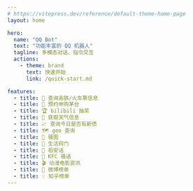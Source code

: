 ```yaml
---
# https://vitepress.dev/reference/default-theme-home-page
layout: home

hero:
  name: "QQ Bot"
  text: "功能丰富的 QQ 机器人"
  tagline: 多模态对话、指令交互
  actions:
    - theme: brand
      text: 快速开始
      link: /quick-start.md

features:
  - title: 🚞 查询高铁/火车票信息
  - title: 🍺 预约申购茅台
  - title: 🏆 bilibili 抽奖
  - title: 🌈 获取天气信息
  - title: 📈 查询今日是否有新债
  - title: 🗺️ geo 查询
  - title: 🎑 骚图
  - title: 🎑 生活窍门
  - title: 🎑 祖安话
  - title: 🍟 KFC 骚话
  - title: 🎬 动漫电影资讯
  - title: 🍓 微博榜单
  - title: 💡 知乎榜单
---
```


